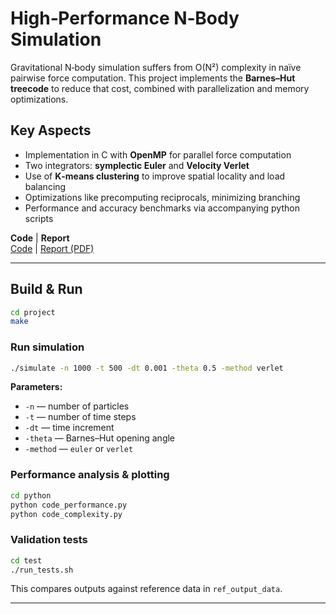 # High‑Performance N‑Body Simulation

Gravitational N‑body simulation suffers from O(N²) complexity in naïve pairwise force computation. 
This project implements the **Barnes–Hut treecode** to reduce that cost, combined with parallelization and memory optimizations.

## Key Aspects
- Implementation in C with **OpenMP** for parallel force computation  
- Two integrators: **symplectic Euler** and **Velocity Verlet**  
- Use of **K‑means clustering** to improve spatial locality and load balancing  
- Optimizations like precomputing reciprocals, minimizing branching  
- Performance and accuracy benchmarks via accompanying python scripts

**Code** | **Report**  
[Code](https://github.com/sylvia-ymlin/HPP_Project/tree/main/project) | [Report (PDF)](https://github.com/sylvia-ymlin/HPP_Project/blob/main/project/report.pdf)

---

## Build & Run

```bash
cd project
make
```

### Run simulation

```bash
./simulate -n 1000 -t 500 -dt 0.001 -theta 0.5 -method verlet
```

**Parameters:**  
- `-n` — number of particles  
- `-t` — number of time steps  
- `-dt` — time increment  
- `-theta` — Barnes–Hut opening angle  
- `-method` — `euler` or `verlet`  

### Performance analysis & plotting

```bash
cd python
python code_performance.py
python code_complexity.py
```

### Validation tests

```bash
cd test
./run_tests.sh
```

This compares outputs against reference data in `ref_output_data`.

---
